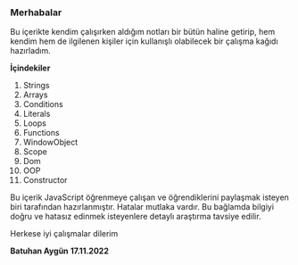 ### Merhabalar


Bu içerikte kendim çalışırken aldığım notları bir bütün haline getirip,
hem kendim hem de ilgilenen kişiler için kullanışlı olabilecek bir çalışma kağıdı hazırladım.


**İçindekiler**
1. Strings
2. Arrays
3. Conditions
4. Literals
5. Loops
6. Functions
7. WindowObject
8. Scope
9. Dom
10. OOP
11. Constructor


Bu içerik JavaScript öğrenmeye çalışan ve öğrendiklerini paylaşmak isteyen biri tarafından hazırlanmıştır.
Hatalar mutlaka vardır. Bu bağlamda bilgiyi doğru ve hatasız edinmek isteyenlere detaylı araştırma tavsiye edilir.


Herkese iyi çalışmalar dilerim

**Batuhan Aygün**
**17.11.2022**
